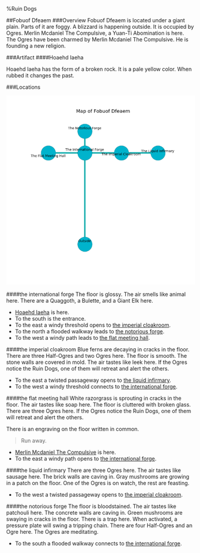 %Ruin Dogs

##Fobuof Dfeaem
###Overview
Fobuof Dfeaem is located under a giant plain. Parts of it are foggy. A blizzard is happening outside. It is occupied by Ogres. <a name="Merlin-Mcdaniel-The-Compulsive"></a>Merlin Mcdaniel The Compulsive, a Yuan-Ti Abomination is here. The Ogres have been charmed by Merlin Mcdaniel The Compulsive. He  is founding a new religion. 



###Artifact
####<a name="Hoaehd-Iaeha"></a>Hoaehd Iaeha


Hoaehd Iaeha has the form of a broken rock. It is a pale yellow color. When rubbed it changes the past. 





###Locations


![](../v1/images/Fobuof-Dfeaem.png)

####<a name="the-international-forge"></a>the international forge
The floor is glossy. The air smells like animal here. There are a Quaggoth, a Bulette, and a Giant Elk here. 



* [Hoaehd Iaeha](#Hoaehd-Iaeha) is here.
* To the south is the entrance.
* To the east a windy threshold opens to [the imperial cloakroom](#the-imperial-cloakroom).
* To the north a flooded walkway leads to [the notorious forge](#the-notorious-forge).
* To the west a windy path leads to [the flat meeting hall](#the-flat-meeting-hall).


####<a name="the-imperial-cloakroom"></a>the imperial cloakroom
Blue ferns are decaying in cracks in the floor. There are three Half-Ogres and two Ogres here. The floor is smooth. The stone walls are covered in mold. The air tastes like leek here. If the Ogres notice the Ruin Dogs, one of them will retreat and alert the others. 



* To the east a twisted passageway opens to [the liquid infirmary](#the-liquid-infirmary).
* To the west a windy threshold connects to [the international forge](#the-international-forge).


####<a name="the-flat-meeting-hall"></a>the flat meeting hall
White razorgrass is sprouting in cracks in the floor. The air tastes like soap here. The floor is cluttered with broken glass. There are three Ogres here. If the Ogres notice the Ruin Dogs, one of them will retreat and alert the others. 

There is an engraving on the floor written in common. 

> Run away.
>


* [Merlin Mcdaniel The Compulsive](#Merlin-Mcdaniel-The-Compulsive) is here.
* To the east a windy path opens to [the international forge](#the-international-forge).


####<a name="the-liquid-infirmary"></a>the liquid infirmary
There are three Ogres here. The air tastes like sausage here. The brick walls are caving in. Gray mushrooms are growing in a patch on the floor. One of the Ogres is on watch, the rest are feasting. 



* To the west a twisted passageway opens to [the imperial cloakroom](#the-imperial-cloakroom).


####<a name="the-notorious-forge"></a>the notorious forge
The floor is bloodstained. The air tastes like patchouli here. The concrete walls are caving in. Green mushrooms are swaying in cracks in the floor. There is a trap here. When activated, a pressure plate will swing a tripping chain. There are four Half-Ogres and an Ogre here. The Ogres are meditating. 



* To the south a flooded walkway connects to [the international forge](#the-international-forge).


